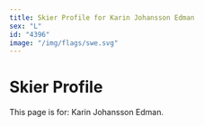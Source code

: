 ```yaml
---
title: Skier Profile for Karin Johansson Edman
sex: "L"
id: "4396"
image: "/img/flags/swe.svg" 
---
```


# Skier Profile

This page is for: Karin Johansson Edman.
    